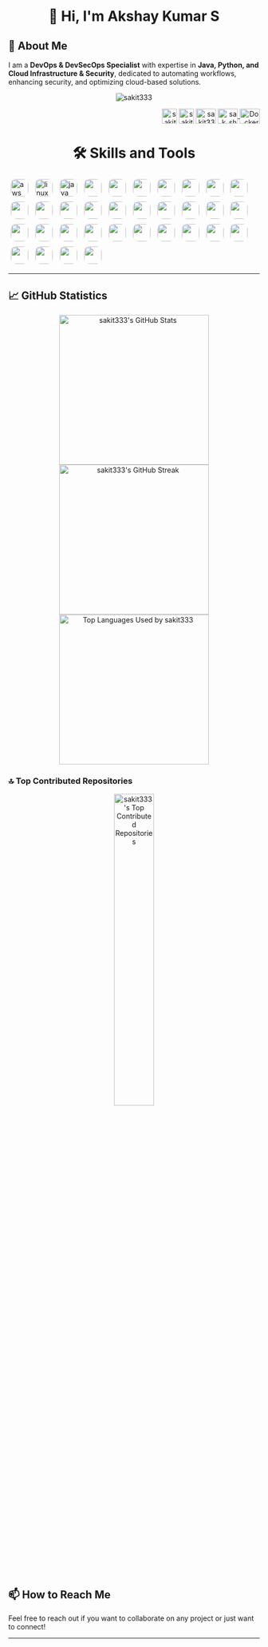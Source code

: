 <!-- ![1729558390847](https://github.com/user-attachments/assets/079ea226-6649-4dac-966e-e8d8cbf83c34) -->
<!-- ![1730737360096](https://github.com/user-attachments/assets/8ad9b9ef-186a-49ad-b257-e5e945ca0634) -->
<!--![1731043385245](https://github.com/user-attachments/assets/613d54be-3740-4943-b6b6-2beed92f1d8b) -->
<!-- ![image](https://github.com/user-attachments/assets/577a7184-4187-40eb-84e6-1f3e835ce0cb) -->

<h1 align="center">👋 Hi, I'm Akshay Kumar S</h1>

## 🌟 About Me 
<p>
  I am a <strong>DevOps & DevSecOps Specialist</strong> with expertise in <strong>Java, Python, and Cloud Infrastructure & Security</strong>, dedicated to automating workflows, enhancing security, and optimizing cloud-based solutions.
</p>
<!-- <p>  I have hands-on experience with diverse <strong>projects</strong> that leverage advanced DevOps and security practices to improve system efficiency, scalability, and resilience. My goal is to deliver high-quality, secure software solutions that meet modern standards for performance and reliability.
</p>
<p>
  In addition to my technical role, I am a <strong>Corporate Trainer</strong> committed to sharing best practices and methodologies in <strong>DevOps and DevSecOps</strong>, empowering teams to achieve operational excellence and innovation.
</p>  -->
<p align="center">
  <p align="center">
    <img src="https://komarev.com/ghpvc/?username=sakit333&label=Profile%20Views&color=brightgreen&style=for-the-badge" alt="sakit333" />
</p>
<p align="right">
<a href="https://www.linkedin.com/in/akshay-kumar-s-11ba69278?utm_source=share&utm_campaign=share_via&utm_content=profile&utm_medium=android_app" target="blank"><img align="center" src="https://raw.githubusercontent.com/rahuldkjain/github-profile-readme-generator/master/src/images/icons/Social/linked-in-alt.svg" alt="sakit333" height="30" width="30" /></a>
<a href="https://x.com/Sakdevang?t=VkhoxWQGUpPq3PtcA5z_FA&s=08" target="blank"><img align="center" src="https://avatars.githubusercontent.com/u/50278?s=280&v=4" alt="sakit333" height="30" width="30" /></a>
<a href="mailto:sak528264@gmail.com" target="blank"><img align="center" src="https://logos-world.net/wp-content/uploads/2020/11/Gmail-Logo-2013-2020.png" alt="sakit333" height="30" width="40" /></a>
<!-- <a href="https://github.com/sakit333" target="blank"><img align="center" src="https://raw.githubusercontent.com/rahuldkjain/github-profile-readme-generator/master/src/images/icons/Social/github.svg" alt="sakit333" height="30" width="40" /></a> -->
<a href="https://www.instagram.com/sak_shetty" target="_blank">
    <img align="center" src="https://raw.githubusercontent.com/rahuldkjain/github-profile-readme-generator/master/src/images/icons/Social/instagram.svg" alt="sak_shetty" height="30" width="40" />
</a>
<a href="https://hub.docker.com/u/sakit333" target="_blank">
    <img align="center" src="https://assets.techrepublic.com/uploads/2016/10/dockerhero.jpg" alt="Docker Hub" height="30" width="40" />
</a>
</p>

<h1 align="center">🛠️ Skills and Tools</h1>
<p>
  <img src="https://encrypted-tbn0.gstatic.com/images?q=tbn:ANd9GcQSObhWW7gEGNs1r3kbEXIeWuIDC74C6p5RVQ&s" alt="aws" width="35" style="display: inline-block; margin: 5px; border-radius: 10px;"/>
  <img src="https://miro.medium.com/0*Qqqd7UsfFDPL7WXh.jpeg" alt="linux" width="35" style="display: inline-block; margin: 5px; border-radius: 10px;"/>
  <img src="https://thumbs.dreamstime.com/b/java-logo-editorial-illustrative-white-background-eps-download-vector-jpeg-banner-java-logo-editorial-illustrative-white-208329454.jpg" alt="java" width="35" style="display: inline-block; margin: 5px; border-radius: 10px;"/>
  <img src="https://cdn3.iconfinder.com/data/icons/logos-and-brands-adobe/512/267_Python-512.png" width="35" style="display: inline-block; margin: 5px; border-radius: 10px;"/>
  <img src="https://user-images.githubusercontent.com/51070104/268566349-c41e65a5-2ab9-4b54-8cbc-350ab6da746c.png" width="35" style="display: inline-block; margin: 5px; border-radius: 10px;"/>
  <img src="https://cdn.icon-icons.com/icons2/2415/PNG/512/docker_original_logo_icon_146556.png" width="35" style="display: inline-block; margin: 5px; border-radius: 10px;"/>
  <img src="https://i0.wp.com/codeblog.dotsandbrackets.com/wp-content/uploads/2017/07/kubernetes.jpg?fit=821%2C714&ssl=1" width="35" style="display: inline-block; margin: 5px; border-radius: 10px;"/>
  <img src="https://upload.wikimedia.org/wikipedia/commons/thumb/e/e9/Jenkins_logo.svg/1200px-Jenkins_logo.svg.png" width="35" style="display: inline-block; margin: 5px; border-radius: 10px;"/>
  <img src="https://encrypted-tbn0.gstatic.com/images?q=tbn:ANd9GcRb8iiGIMaw9J6UVatENir9XF4tybDnbWiAVQ&s" width="35" style="display: inline-block; margin: 5px; border-radius: 10px;"/>
  <img src="https://logowik.com/content/uploads/images/ansible3554.jpg" width="35" style="display: inline-block; margin: 5px; border-radius: 10px;"/>
  <img src="https://cdn.prod.website-files.com/5f10ed4c0ebf7221fb5661a5/5f2f44a3fe54f0baba461524_terraform-logo.png" width="35" style="display: inline-block; margin: 5px; border-radius: 10px;"/>
  <img src="https://thumbs.dreamstime.com/b/sql-database-server-isolated-flat-web-mobile-icon-word-vector-illustration-modern-background-128839153.jpg" width="35" style="display: inline-block; margin: 5px; border-radius: 10px;"/>
  <img src="https://static.vecteezy.com/system/resources/previews/015/824/700/original/sh-file-format-icon-free-vector.jpg" width="35" style="display: inline-block; margin: 5px; border-radius: 10px;"/>
  <img src="https://upload.wikimedia.org/wikipedia/commons/thumb/f/fa/Microsoft_Azure.svg/2048px-Microsoft_Azure.svg.png" width="35" style="display: inline-block; margin: 5px; border-radius: 10px;"/>
  <img src="https://cdn.pixabay.com/photo/2022/01/30/13/33/github-6980894_960_720.png" width="35" style="display: inline-block; margin: 5px; border-radius: 10px;"/>
  <img src="https://encrypted-tbn0.gstatic.com/images?q=tbn:ANd9GcSwod0EgYh6ixNJuzJAZt413WNM0SX8RrUJsg&s" width="35" style="display: inline-block; margin: 5px; border-radius: 10px;"/>
  <img src="https://media.licdn.com/dms/image/v2/D5612AQESrePLSaj5ZA/article-cover_image-shrink_600_2000/article-cover_image-shrink_600_2000/0/1721200575100?e=2147483647&v=beta&t=XiE2V1vO8s_a4ph237UOrkb2lN7-bV7de6DvSbZelW0" width="35" style="display: inline-block; margin: 5px; border-radius: 10px;"/>
  <img src="https://media.licdn.com/dms/image/D4D12AQHzE1oIZYll5w/article-cover_image-shrink_720_1280/0/1674467662411?e=2147483647&v=beta&t=GS0gLQDx5zjLsfWlJUHbC08_mxhfyom4VJJVTROFoKY" width="35" style="display: inline-block; margin: 5px; border-radius: 10px;"/>
  <img src="https://e7.pngegg.com/pngimages/630/547/png-clipart-kafka-vertical-logo-tech-companies-thumbnail.png" width="35" style="display: inline-block; margin: 5px; border-radius: 10px;"/>
  <img src="https://miro.medium.com/0*mjG1YdoT7xPcnznN.jpg" width="35" style="display: inline-block; margin: 5px; border-radius: 10px;"/>
  <img src="https://upload.wikimedia.org/wikipedia/commons/thumb/f/fe/Apache_Tomcat_logo.svg/2560px-Apache_Tomcat_logo.svg.png" width="35" style="display: inline-block; margin: 5px; border-radius: 10px;"/>
  <img src="https://cdn.prod.website-files.com/5f10ed4c0ebf7221fb5661a5/5f2af61146c55b6e172fa5b3_NexusRepo_Icon.png" width="35" style="display: inline-block; margin: 5px; border-radius: 10px;"/>
  <img src="https://static.vecteezy.com/system/resources/previews/013/313/458/non_2x/html-icon-3d-rendering-illustration-vector.jpg" width="35" style="display: inline-block; margin: 5px; border-radius: 10px;"/>
  <img src="https://w7.pngwing.com/pngs/456/654/png-transparent-json-filetype-icon.png" width="35" style="display: inline-block; margin: 5px; border-radius: 10px;"/>
  <img src="https://miro.medium.com/v2/resize:fit:266/1*4kAaqUfUWKZVP1qtspKJjg.png" width="35" style="display: inline-block; margin: 5px; border-radius: 10px;"/>
  <img src="https://cdn.worldvectorlogo.com/logos/fastapi.svg" width="35" style="display: inline-block; margin: 5px; border-radius: 10px;"/>
  <img src="https://encrypted-tbn0.gstatic.com/images?q=tbn:ANd9GcSrPmNWAtnroI424NFmJBwNtUs6YIL_eVXHjA&s" width="35" style="display: inline-block; margin: 5px; border-radius: 10px;"/>
  <img src="https://encrypted-tbn0.gstatic.com/images?q=tbn:ANd9GcSS2AdlDW2zV-hyPiVcC7YcDJzMFqhzZFoekw&s" width="35" style="display: inline-block; margin: 5px; border-radius: 10px;"/>
  <img src="https://encrypted-tbn0.gstatic.com/images?q=tbn:ANd9GcTmJoxiAXVIxedd5WnxL3yepJpACK2lmCSl9w&s" width="35" style="display: inline-block; margin: 5px; border-radius: 10px;"/>
  <img src="https://cdn3.iconfinder.com/data/icons/social-media-2169/24/social_media_social_media_logo_git-512.png" width="35" style="display: inline-block; margin: 5px; border-radius: 10px;"/>
  <img src="https://encrypted-tbn0.gstatic.com/images?q=tbn:ANd9GcRl8RUoMU1asZD8HLBVCNymBUahSvkSQjV9hQ&s" width="35" style="display: inline-block; margin: 5px; border-radius: 10px;"/>
  <img src="https://devopstales.github.io/img/argocd.jpg" width="35" style="display: inline-block; margin: 5px; border-radius: 10px;"/>
  <img src="https://www.csoonline.com/wp-content/uploads/2024/08/560221-0-88236200-1724824922-owasp-100709974-orig.jpg?quality=50&strip=all" width="35" style="display: inline-block; margin: 5px; border-radius: 10px;"/>
  <img src="" width="35" style="display: inline-block; margin: 5px; border-radius: 10px;"/>
</p>

---
<!--
- **Languages**: Java, Python, Shell/Bash Scripting  
- **Containerization & Orchestration**: Docker, Kubernetes  
- **Cloud Platforms**: AWS, Microsoft Azure  
- **CI/CD Tools**: Jenkins, GitHub Actions  
- **Monitoring & Logging**: Prometheus, Grafana  
- **Configuration Management**: Ansible  
- **Version Control**: Git, GitHub  
- **Security & Compliance**: HashiCorp Vault, SonarQube, Trivy, OWASP, Burp Suite  
- **Artifact Storage**: Nexus | **Messaging**: Kafka, RabbitMQ  
- **Web Servers & IaC**: Nginx, Apache Tomcat, Terraform | **Build Tool**: Maven  
- **Caching**: Memcached  
- **SDLC**: Requirement Analysis, Design, Implementation, Testing, Deployment, Maintenance  
- **Agile**: Iterative Development, Continuous Feedback, Customer Collaboration, Adaptive Planning  
- **Scrum**: Sprint Planning, Daily Standups, Sprint Review, Sprint Retrospective
- **Other**: Argo CD, Helm -->
<!-- ## 🎓 Certifications
- AWS Certified Solutions Architect – Associate 🏅
- Certified Kubernetes Administrator (CKA) 🏅
- Docker Certified Associate 🏅 -->

<!-- ## 🚀 Notable Projects

### 1. **Web Application Development and Deployment**
- **Languages**: Java, Python  
- **Overview**: Developed a robust web application leveraging Java Spring for the backend and Python Flask for handling microservices. This application was designed for real-time data processing and user interaction.
- **Deployment**: The application was deployed on AWS EC2 instances, utilizing Docker for containerization, which ensured consistency across development and production environments. Kubernetes was employed for orchestration, enhancing scalability and providing high availability to handle varying traffic loads effectively.
- **Technologies Used**: Spring Boot, Flask, Docker, Kubernetes, AWS EC2.

### 2. **CI/CD Pipeline Implementation**
- **CI/CD Tools**: Jenkins, GitHub Actions  
- **Overview**: Spearheaded the creation of an automated Continuous Integration and Continuous Deployment (CI/CD) pipeline utilizing Jenkins in conjunction with GitHub Actions. This pipeline facilitated seamless integration of code changes and ensured rapid deployment to production environments.
- **Testing Integration**: Incorporated comprehensive testing stages using JUnit for Java applications, ensuring code quality and reliability through automated unit tests that detect issues early in the development process.
- **Technologies Used**: Jenkins, GitHub Actions, JUnit.

### 3. **Infrastructure Automation**
- **Configuration Management**: Ansible | **Cloud Platforms**: AWS  
- **Overview**: Executed infrastructure automation strategies using Ansible, significantly streamlining the configuration and deployment of AWS resources. This automation led to a marked reduction in deployment time by approximately 50%, thus increasing team productivity.
- **Infrastructure as Code**: Leveraged Terraform for managing infrastructure as code (IaC), which enabled the team to create, update, and version infrastructure in a controlled manner. This approach facilitated reproducibility and scalability of environments, making deployments more efficient and reliable.
- **Technologies Used**: Ansible, Terraform, AWS.

### 4. **Monitoring and Logging System**
- **Monitoring & Logging**: Prometheus, Grafana  
- **Overview**: Established a comprehensive monitoring and logging system using Prometheus for performance monitoring and Grafana for data visualization. This setup allowed for real-time monitoring of application metrics, providing critical insights into system performance.
- **Alerting Mechanisms**: Implemented alerting mechanisms that proactively notified the team of potential issues or anomalies, enabling swift responses to any operational concerns before they affected end-users.
- **Technologies Used**: Prometheus, Grafana.

### 5. **Security and Compliance Enhancement**
- **Security & Compliance**: HashiCorp Vault, SonarQube, Trivy, OWASP  
- **Overview**: Integrated security tools such as SonarQube and Trivy within the CI/CD pipeline to conduct static code analysis and vulnerability scanning, thereby ensuring compliance with industry standards and best practices.
- **Secrets Management**: Implemented HashiCorp Vault for secrets management, which safeguarded sensitive information and provided secure access controls. This practice significantly reduced the risks associated with exposing sensitive data during cloud deployments.
- **Technologies Used**: HashiCorp Vault, SonarQube, Trivy, OWASP. -->

<!-- ### 3. **Centralized Logging and Monitoring System**
- Set up an ELK stack to centralize logs from multiple microservices, enhancing troubleshooting and performance monitoring.
- Integrated Grafana with Prometheus for real-time system monitoring and alerting. -->

## 📈 GitHub Statistics
<p align="center"> 
  <img src="https://github-readme-stats.vercel.app/api?username=sakit333&show_icons=true&theme=radical" alt="sakit333's GitHub Stats" width="300" />
  <img src="https://github-readme-streak-stats.herokuapp.com/?user=sakit333&theme=radical" alt="sakit333's GitHub Streak" width="300" />
  <img src="https://github-readme-stats.vercel.app/api/top-langs/?username=sakit333&layout=compact&theme=radical" alt="Top Languages Used by sakit333" width="300" />
</p>

### 🔝 Top Contributed Repositories
<p align="center">
  <img src="https://github-contributor-stats.vercel.app/api?username=sakit333&limit=5&theme=flat&combine_all_yearly_contributions=true" alt="sakit333's Top Contributed Repositories" width="40%" />
</p>


<!-- ## 📈 GitHub Statistics
<p align="center"> 
  <img src="https://github-readme-stats.vercel.app/api?username=sakit333&show_icons=true&theme=radical" alt="sakit333's GitHub Stats" />
</p>

## 📊 Top Programming Languages
<p align="center"> 
  <img src="https://github-readme-stats.vercel.app/api/top-langs/?username=sakit333&layout=compact&theme=radical" alt="Top Languages Used by sakit333" />
</p>

## 👋 Welcome to My DevOps Journey
<p align="center">
  <img src="https://github-readme-streak-stats.herokuapp.com/?user=sakit333&theme=radical" alt="sakit333's GitHub Streak" />
</p>

### 🔝 Top Contributed Repositories
<p align="center">
  <img src="https://github-contributor-stats.vercel.app/api?username=sakit333&limit=5&theme=flat&combine_all_yearly_contributions=true" alt="sakit333's Top Contributed Repositories" />
</p> -->

<!-- ## 🏆 Accomplishments
- **Optimized Deployment Processes**: Spearheaded the automation of CI/CD pipelines utilizing Jenkins and GitHub Actions, leading to a **30% reduction in deployment time**. This initiative not only improved the efficiency of software releases but also minimized the risk of errors during deployments, enhancing overall system reliability.
- **Facilitated Knowledge Transfer**: Conducted comprehensive corporate training sessions on advanced DevOps practices for cross-functional teams. These sessions covered key topics such as cloud technologies, CI/CD methodologies, and security best practices, fostering a culture of continuous learning and significantly enhancing team capabilities.
- **Enhanced Application Security**: Integrated security protocols within CI/CD workflows by implementing tools like SonarQube and Trivy, resulting in a **40% decrease in identified vulnerabilities** before production deployment. This proactive approach has fortified the organization's security posture and ensured compliance with industry standards.
- **Implemented Infrastructure Automation**: Successfully migrated on-premise infrastructure to AWS using Terraform and Ansible, achieving **40% cost savings** on operational expenditures. This migration not only streamlined resource management but also enabled scalable and reproducible infrastructure setups.
- **Improved Monitoring and Incident Response**: Established a robust monitoring and logging framework using Prometheus and Grafana, allowing for real-time performance tracking and incident response. This implementation led to a **50% reduction in downtime** during critical application failures by facilitating proactive issue identification and resolution. -->


<!-- ## 💬 Testimonials
> "Sakit333 is a highly skilled DevOps Engineer who consistently delivers top-notch solutions. Their ability to streamline complex processes is truly impressive." - Jane Doe, CTO at TechCorp

> "Working with Sakit333 has been a pleasure. Their expertise in CI/CD and cloud infrastructure has significantly improved our development workflow." - John Smith, Lead Developer at DevSolutions
-->

<!-- ## 🌐 Connect with Me
- [LinkedIn](https://www.linkedin.com/in/akshay-kumar-s-11ba69278?utm_source=share&utm_campaign=share_via&utm_content=profile&utm_medium=android_app) 🔗
- [Twitter](https://x.com/Sakdevang?t=VkhoxWQGUpPq3PtcA5z_FA&s=08) 🐦
- [Email](mailto:sak528264@gmail.com.com) 📧 -->


## 📫 How to Reach Me
Feel free to reach out if you want to collaborate on any project or just want to connect!

---
